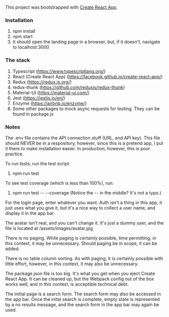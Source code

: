 This project was bootstrapped with [Create React App](https://github.com/facebook/create-react-app).

### Installation

1. npm install
2. npm start
3. It should open the landing page in a browser, but, if it doesn't, navigate to localhost:3000

### The stack

1. Typescript (https://www.typescriptlang.org/)
2. React (Create React App) (https://facebook.github.io/create-react-app/)
3. Redux (https://redux.js.org/)
4. redux-thunk (https://github.com/reduxjs/redux-thunk)
5. Material-UI (https://material-ui.com/)
6. Jest (https://jestjs.io/en/)
7. Enzyme (https://airbnb.io/enzyme/)
8. Some other packages to mock async requests for testing. They can be found in package.js

### Notes

The .env file contains the API connection stuff (URL, and API key).
This file should NEVER be in a respository, however, since this is a pretend app, I put it there to make installation easier.
In production, however, this is poor practice.

To run tests, run the test script:
1. npm run test

To see test coverage (which is less than 100%), run:
1. npm run test -- --coverage
(Notice the -- in the middle? It's not a typo.)

For the login page, enter whatever you want.
Auth isn't a thing in this app, it just uses what you give it, but it's a nice way to collect a user name, and display it in the app bar.

The avatar isn't real, and you can't change it.
It's just a dummy user, and the file is located at /assets/images/avatar.jpg

There is no paging.
While paging is certainly possible, time permitting, in this context, it may be unnecessary.
Should paging be in scope, it can be added.

There is no table column sorting.
As with paging, it is certainly possible with little effort, however, in this context, it may also be unnecessary.

The package.json file is too big.
It's what you get when you eject Create React App.
It can be cleaned up, but the Webpack config out of the box works well, and in this context, is acceptible technical debt.

The initial page is a search form.
The search form may also be accessed in the app bar.
Once the inital search is complete, empty state is represented by a no results message, and the search form in the app bar may again be used.

